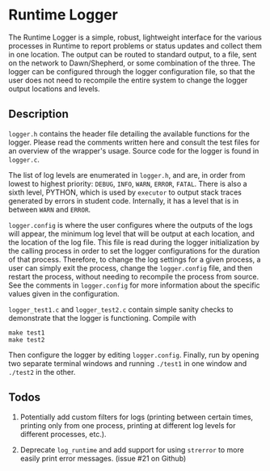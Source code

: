 # Runtime Logger

The Runtime Logger is a simple, robust, lightweight interface for the various processes in Runtime to report problems or status updates and collect them in one location. The output can be routed to standard output, to a file, sent on the network to Dawn/Shepherd, or some combination of the three. The logger can be configured through the logger configuration file, so that the user does not need to recompile the entire system to change the logger output locations and levels.

## Description

`logger.h` contains the header file detailing the available functions for the logger. Please read the comments written here and consult the test files for an overview of the wrapper's usage. Source code for the logger is found in `logger.c`. 

The list of log levels are enumerated in `logger.h`, and are, in order from lowest to highest priority: `DEBUG`, `INFO`, `WARN`, `ERROR`, `FATAL`. There is also a sixth level, PYTHON, which is used by `executor` to output stack traces generated by errors in student code. Internally, it has a level that is in between `WARN` and `ERROR`.

`logger.config` is where the user configures where the outputs of the logs will appear, the minimum log level that will be output at each location, and the location of the log file. This file is read during the logger initialization by the calling process in order to set the logger configurations for the duration of that process. Therefore, to change the log settings for a given process, a user can simply exit the process, change the `logger.config` file, and then restart the process, without needing to recompile the process from source. See the comments in `logger.config` for more information about the specific values given in the configuration.

`logger_test1.c` and `logger_test2.c` contain simple sanity checks to demonstrate that the logger is functioning. Compile with

```
make test1
make test2
```
Then configure the logger by editing `logger.config`. Finally, run by opening two separate terminal windows and running `./test1` in one window and `./test2` in the other.

## Todos

1) Potentially add custom filters for logs (printing between certain times, printing only from one process, printing at different log levels for different processes, etc.).

2) Deprecate `log_runtime` and add support for using `strerror` to more easily print error messages. (issue #21 on Github)
